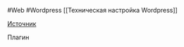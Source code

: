 #Web #Wordpress 
[[Техническая настройка Wordpress]]

[Источник](https://www.youtube.com/watch?v=5Ji-R_IIc34&t=66s)

Плагин  